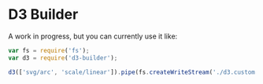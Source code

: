 # D3 Builder

A work in progress, but you can currently use it like:

```javascript
var fs = require('fs');
var d3 = require('d3-builder');

d3(['svg/arc', 'scale/linear']).pipe(fs.createWriteStream('./d3.custom.js'));
```
